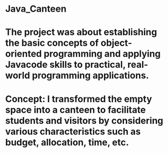 # Java_Canteen
# The project was about establishing the basic concepts of object-oriented programming and applying Javacode skills to practical, real-world programming applications. 
# Concept: I transformed the empty space into a canteen to facilitate students and visitors by considering various characteristics such as budget, allocation, time, etc.
